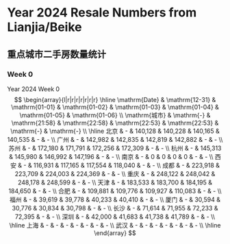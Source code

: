 # Year 2024 Resale Numbers from Lianjia/Beike

## 重点城市二手房数量统计



### Week 0

$\text{Year 2024 Week 0}$
$$
\begin{array}{l|r|r|r|r|r|r|r}
\hline
\mathrm{Date} & \mathrm{12-31} & \mathrm{01-01} & \mathrm{01-02} & \mathrm{01-03} & \mathrm{01-04} & \mathrm{01-05} & \mathrm{01-06} \\
\mathrm{城市} & \mathrm{-} & \mathrm{21:58} & \mathrm{22:58} & \mathrm{22:53} & \mathrm{22:53} & \mathrm{-} & \mathrm{-} \\
\hline
北京 & - & 140,128 & 140,228 & 140,165 & 140,535 & - & - \\
广州 & - & 142,982 & 142,835 & 142,819 & 142,882 & - & - \\
苏州 & - & 172,180 & 171,791 & 172,256 & 172,309 & - & - \\
杭州 & - & 145,313 & 145,980 & 146,992 & 147,196 & - & - \\
南京 & - & 0 & 0 & 0 & 0 & - & - \\
西安 & - & 116,931 & 117,165 & 117,554 & 118,040 & - & - \\
成都 & - & 223,918 & 223,709 & 224,003 & 224,369 & - & - \\
重庆 & - & 248,122 & 248,042 & 248,178 & 248,599 & - & - \\
天津 & - & 183,533 & 183,700 & 184,195 & 184,650 & - & - \\
合肥 & - & 109,881 & 109,776 & 109,927 & 110,083 & - & - \\
福州 & - & 39,619 & 39,778 & 40,233 & 40,410 & - & - \\
厦门 & - & 30,594 & 30,776 & 30,834 & 30,798 & - & - \\
长沙 & - & 71,614 & 71,955 & 72,233 & 72,395 & - & - \\
深圳 & - & 42,000 & 41,683 & 41,738 & 41,789 & - & - \\
\hline
上海 & - & - & - & - & - & - & - \\
武汉 & - & - & - & - & - & - & - \\
\hline
\end{array}
$$

